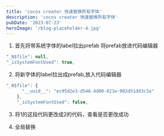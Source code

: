```yaml
---
title: 'cocos creator 快速替换所有字体'
description: 'cocos creator 快速替换所有字体'
pubDate: '2023-07-23'
heroImage: '/blog-placeholder-4.jpg'
---
```


1. 首先将带系统字体的label拉出prefab 将prefab放进代码编辑器
```js
"_N$file": null,
"_isSystemFontUsed": true,
```

2. 将新字体的label拉出成prefab,放入代码编辑器
```js
"_N$file": {
      "__uuid__": "ec95d2e3-d546-4d80-821e-002d51dd3c3a"
    },
    "_isSystemFontUsed": false,
```
3. 将1的这段代码更改成2的代码，查看是否更改成功

4. 全局替换